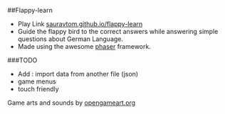 ##Flappy-learn

+ Play Link [sauravtom.github.io/flappy-learn](http://sauravtom.github.io/flappy-learn/)
+ Guide the flappy bird to the correct answers while answering simple questions about German Language.
+ Made using the awesome [phaser](http://phaser.io) framework.

###TODO
+ Add : import data from another file (json)
+ game menus
+ touch friendly


Game arts and sounds by [opengameart.org](http://opengameart.org)
